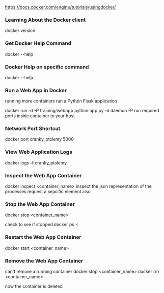 https://docs.docker.com/engine/tutorials/usingdocker/

### Learning About the Docker client
docker version 

### Get Docker Help Command
docker --help

### Docker Help on specific command
docker <command> --help

### Run a Web App in Docker
running more containers
run a Python Flask application 

docker run  -d -P training/webapp python app.py
-d daemon
-P run required ports inside container to your host

### Network Port Shortcut
docker port cranky_ptolemy 5000

### View Web Application Logs
docker logs -f cranky_ptolemy

### Inspect the Web App Container
docker inspect <container_name>
inspect the json representation of the processes
request a sepcific element also 

### Stop the Web App Container
docker stop <container_name>

check to see if stopped
docker ps -l

### Restart the Web App Container
docker start <container_name>


### Remove the Web App Container
can't remove a running container
docker stop <container_name>
docker rm <container_name>

now the container is deleted


